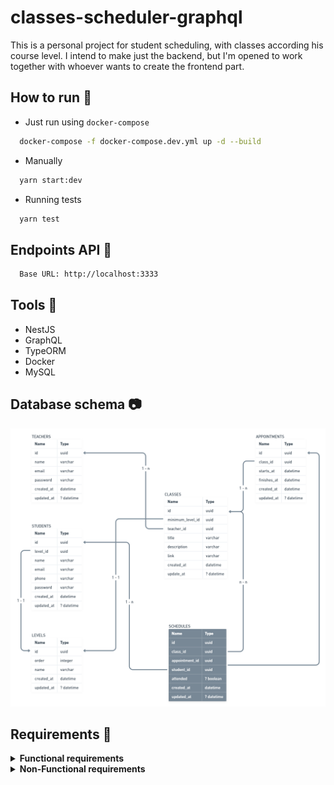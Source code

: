 # classes-scheduler-graphql
This is a personal project for student scheduling, with classes according his course level.
I intend to make just the backend, but I'm opened to work together with whoever wants to create the frontend part. 

## How to run :rocket:
- Just run using `docker-compose`
```sh
  docker-compose -f docker-compose.dev.yml up -d --build
```

- Manually
```sh
  yarn start:dev
```

- Running tests
```sh
  yarn test
```

## Endpoints API 📡
```md
  Base URL: http://localhost:3333
```

## Tools :toolbox:
  - NestJS
  - GraphQL
  - TypeORM
  - Docker
  - MySQL

## Database schema :camera:
<img src=".github/assets/database-schema.png" alt="DB Schema">

## Requirements :construction_worker:

<details>
  <summary><b>Functional requirements</b></summary>

  | N° | Name | OK |
  |----|-----------------------------------|----|
  | 01 | A Teacher can create many classes | |
  | 02 | A Teacher can create many appointments to the classes | |
  | 03 | A Teacher cannot create more than one appointment at the same period (day and time) | |
  | 04 | A Teacher can see all appointments he made in a day | |
  | 05 | A Teacher can see all appointments he made by a period of time | |
  | 06 | A Teacher can check if the Student attended the schedule | |
  | 07 | A Teacher can update the Student level to any other higher | |
  | 08 | A Student can schedule many classes (appointments) | |
  | 09 | A Student cannot schedule more than one class (appointments) at the same period (day and time) | |
  | 10 | A Student can schedule a class only if he has the minimum required level to participate | |
  | 11 | A Student can view all the classes (appointments) where his level is lower than or equal class levels | |
</details>

<details>
  <summary><b>Non-Functional requirements</b></summary>

  | FR N° | N° | Name | OK |
  |-------|----|----------------------------------|----|
  |  01   | 01 | A Teacher must select a valid level to create a class | |
  |  02   | 02 | An Appointment must have an start and finish times | |
  |  02   | 03 | An Appointment can be created only by a Teacher | |
  |  03   | 04 | A message must be shown saying that the period was already chosen | |
  |  03   | 05 | A new time can be suggested when the Teacher choose an used period | |
  |  04   | 06 | A date in american format (year-month-day) must be passed | |
  |  05   | 07 | A initial and final dates in american format (year-month-day) must be passed and return grouped by day | |
  |  09   | 09 | A message must be shown saying that the Student cannot select two classes at the same period and which was chosen before | |
</details>